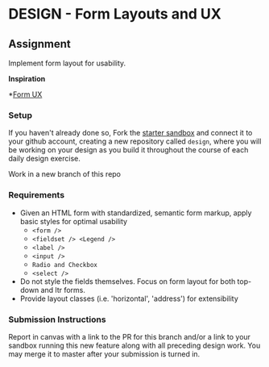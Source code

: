 # DESIGN - Form Layouts and UX

## Assignment
Implement form layout for usability.

**Inspiration**

*[Form UX](https://www.youtube.com/watch?v=hPS7LUW7SlA)

### Setup
If you haven't already done so, Fork the [starter sandbox](https://codesandbox.io/s/nrozq68z80) and connect it to your github account, creating a new repository called `design`, where you will be working on your design as you build it throughout the course of each daily design exercise.

Work in a new branch of this repo

### Requirements
* Given an HTML form with standardized, semantic form markup, apply basic styles for optimal usability
  * `<form />`
  * `<fieldset /> <Legend />`
  * `<label />`
  * `<input />`
  * `Radio and Checkbox`
  * `<select />`
* Do not style the fields themselves. Focus on form layout for both top-down and ltr forms.
* Provide layout classes (i.e. 'horizontal', 'address') for extensibility

### Submission Instructions
Report in canvas with a link to the PR for this branch and/or a link to your sandbox running this new feature along with all preceding design work.  You may merge it to master after your submission is turned in.
